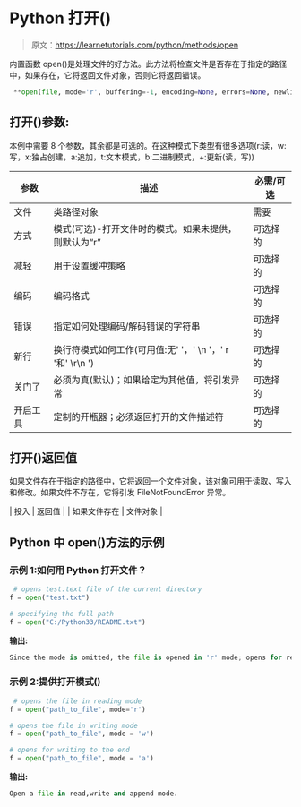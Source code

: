 # Python 打开()

> 原文：<https://learnetutorials.com/python/methods/open>

内置函数 open()是处理文件的好方法。此方法将检查文件是否存在于指定的路径中，如果存在，它将返回文件对象，否则它将返回错误。

```py
 **open(file, mode='r', buffering=-1, encoding=None, errors=None, newline=None, closefd=True, opener=None)** #where file specifies the path 

```

## 打开()参数:

本例中需要 8 个参数，其余都是可选的。在这种模式下类型有很多选项(r:读，w:写，x:独占创建，a:追加，t:文本模式，b:二进制模式，+:更新(读，写))

| 参数 | 描述 | 必需/可选 |
| --- | --- | --- |
| 文件 | 类路径对象 | 需要 |
| 方式 | 模式(可选)-打开文件时的模式。如果未提供，则默认为“r” | 可选择的 |
| 减轻 | 用于设置缓冲策略 | 可选择的 |
| 编码 | 编码格式 | 可选择的 |
| 错误 | 指定如何处理编码/解码错误的字符串 | 可选择的 |
| 新行 | 换行符模式如何工作(可用值:无' '，' \n '，' r '和' \r\n ') | 可选择的 |
| 关门了 | 必须为真(默认)；如果给定为其他值，将引发异常 | 可选择的 |
| 开启工具 | 定制的开瓶器；必须返回打开的文件描述符 | 可选择的 |

## 打开()返回值

如果文件存在于指定的路径中，它将返回一个文件对象，该对象可用于读取、写入和修改。如果文件不存在，它将引发 FileNotFoundError 异常。

| 投入 | 返回值 |
| 如果文件存在 | 文件对象 |

## Python 中 open()方法的示例

### 示例 1:如何用 Python 打开文件？

```py
 # opens test.text file of the current directory
f = open("test.txt")

# specifying the full path
f = open("C:/Python33/README.txt") 

```

**输出:**

```py
Since the mode is omitted, the file is opened in 'r' mode; opens for reading.
```

### 示例 2:提供打开模式()

```py
 # opens the file in reading mode
f = open("path_to_file", mode='r')

# opens the file in writing mode 
f = open("path_to_file", mode = 'w')

# opens for writing to the end 
f = open("path_to_file", mode = 'a') 

```

**输出:**

```py
Open a file in read,write and append mode. 
```